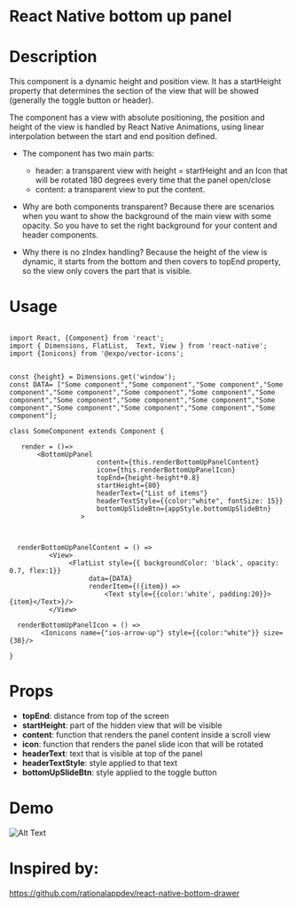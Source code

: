# React Native bottom up panel

# Description

This component is a dynamic height and position view. It has a startHeight property that determines the section of the
view that will be showed (generally the toggle button or header).
 
The component has a view with absolute positioning, the position and height of the view is handled by React Native Animations, using linear interpolation between the start and end position defined.
 
* The component has two main parts:
    - header: a transparent view with height = startHeight and an Icon that will be rotated 180 degrees every time that the panel open/close
    - content: a transparent view to put the content.
 
* Why are both components transparent?
       Because there are scenarios when you want to show the background of the main view with some opacity. So
      you have to set the right background for your content and header components.
 
* Why there is no zIndex handling?
       Because the height of the view is dynamic, it starts from the bottom and then covers to topEnd property, so
       the view only covers the part that is visible.


# Usage

```

import React, {Component} from 'react';
import { Dimensions, FlatList,  Text, View } from 'react-native';
import {Ionicons} from '@expo/vector-icons';


const {height} = Dimensions.get('window');
const DATA= ["Some component","Some component","Some component","Some component","Some component","Some component","Some component","Some component","Some component","Some component","Some component","Some component","Some component","Some component","Some component","Some component"];

class SomeComponent extends Component {

   render = ()=>
       <BottomUpPanel
                      content={this.renderBottomUpPanelContent}
                      icon={this.renderBottomUpPanelIcon}
                      topEnd={height-height*0.8}
                      startHeight={80}
                      headerText={"List of items"}
                      headerTextStyle={{color:"white", fontSize: 15}}
                      bottomUpSlideBtn={appStyle.bottomUpSlideBtn}
                  >
   
                
                
  renderBottomUpPanelContent = () =>
          <View>
               <FlatList style={{ backgroundColor: 'black', opacity: 0.7, flex:1}}
                    data={DATA}
                    renderItem={({item}) =>
                        <Text style={{color:'white', padding:20}}>{item}</Text>}/>
          </View>
          
  renderBottomUpPanelIcon = () =>
        <Ionicons name={"ios-arrow-up"} style={{color:"white"}} size={30}/>        
          
}
```
# Props

- **topEnd**: distance from top of the screen
 - **startHeight**: part of the hidden view that will be visible
 - **content**: function that renders the panel content inside a scroll view
 - **icon**: function that renders the panel slide icon that will be rotated
 - **headerText**: text that is visible at top of the panel
 - **headerTextStyle**: style applied to that text
 - **bottomUpSlideBtn**: style applied to the toggle button
 
 # Demo
 
 ![Alt Text](https://im5.ezgif.com/tmp/ezgif-5-ac705ab625.gif)


# Inspired by: 
  https://github.com/rationalappdev/react-native-bottom-drawer


 

 
